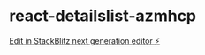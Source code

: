 # react-detailslist-azmhcp

[Edit in StackBlitz next generation editor ⚡️](https://stackblitz.com/~/github.com/izkizk8/react-detailslist-azmhcp)